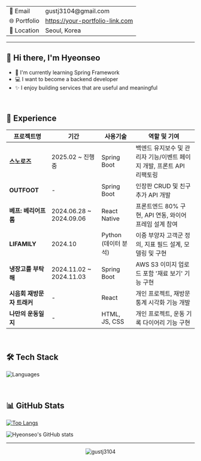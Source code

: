 <!-- CONTACT SECTION -->
<table>
  <tr>
    <td>📧 Email</td>
    <td>gustj3104@gmail.com</td>
  </tr>
  <tr>
    <td>🌐 Portfolio</td>
    <td><a href="https://your-portfolio-link.com" target="_blank">https://your-portfolio-link.com</a></td>
  </tr>
  <tr>
    <td>📍 Location</td>
    <td>Seoul, Korea</td>
  </tr>
</table>

---

## 👋 Hi there, I'm Hyeonseo

- 🌱 I'm currently learning Spring Framework  
- 💻 I want to become a backend developer  
- ✨ I enjoy building services that are useful and meaningful

</br>

## 💫 Experience

| 프로젝트명 | 기간 | 사용기술 | 역할 및 기여 |
|------------|------|-----------|----------------|
| **스노로즈** | 2025.02 ~ 진행 중 | Spring Boot | 백엔드 유지보수 및 관리자 기능/이벤트 페이지 개발, 프론트 API 리팩토링 |
| **OUTFOOT** | - | Spring Boot | 인장판 CRUD 및 친구 추가 API 개발 |
| **베프: 베리어프롬** | 2024.06.28 ~ 2024.09.06 | React Native | 프론트엔드 80% 구현, API 연동, 와이어프레임 설계 참여 |
| **LIFAMILY** | 2024.10 | Python (데이터 분석) | 이중 부양자 고객군 정의, 지표 필드 설계, 모델링 및 구현 |
| **냉장고를 부탁해** | 2024.11.02 ~ 2024.11.03 | Spring Boot | AWS S3 이미지 업로드 포함 '재료 보기' 기능 구현 |
| **시음회 재방문자 트래커** | - | React | 개인 프로젝트, 재방문 통계 시각화 기능 개발 |
| **나만의 운동일지** | - | HTML, JS, CSS | 개인 프로젝트, 운동 기록 다이어리 기능 구현 |

</br>

## 🛠️ Tech Stack

![Languages](https://skillicons.dev/icons?i=html,css,js,react,python,java,c,spring,git,github,figma&theme=light)

</br>

## 📊 GitHub Stats

[![Top Langs](https://github-readme-stats.vercel.app/api/top-langs/?username=gustj3104&layout=compact&theme=default)](https://github.com/anuraghazra/github-readme-stats)

![Hyeonseo's GitHub stats](https://github-readme-stats.vercel.app/api?username=gustj3104&show_icons=true&theme=default)

---

<!-- 방문자 수 뱃지 (선택 사항) -->
<p align="center">
  <img src="https://komarev.com/ghpvc/?username=gustj3104&label=Profile%20views&color=0e75b6&style=flat" alt="gustj3104" />
</p>
